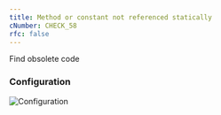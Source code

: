 ```yaml
---
title: Method or constant not referenced statically
cNumber: CHECK_58
rfc: false
---
```


Find obsolete code

### Configuration
![Configuration](/img/default_conf.png)